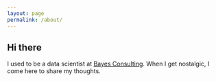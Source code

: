 ```yaml
---
layout: page
permalink: /about/
---
```


## Hi there
I used to be a data scientist at [Bayes Consulting](http://bayesconsulting.io/). When I get nostalgic, I come here to share my thoughts. 

